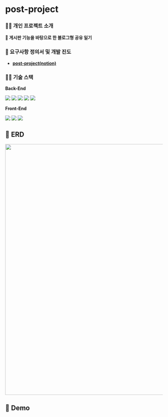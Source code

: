 # post-project

### 👨‍💻 개인 프로젝트 소개
**🎇 게시판 기능을 바탕으로 한 블로그형 공유 일기**


### 📜 요구사항 정의서 및 개발 진도
* [**post-project(notion)**](https://www.notion.so/4d28f5332b1f4a458f88086937abfb9f)


### 👨‍🔧 기술 스택

**Back-End**

<img src="https://img.shields.io/badge/Spring Boot-000000?style=flat-square&logo=Spring Boot&logoColor=#6DB33F"/></a>
<img src="https://img.shields.io/badge/Gradle-000000?style=flat-square&logo=Gradle&logoColor=#02303A"/></a>
<img src="https://img.shields.io/badge/Spring Security-000000?style=flat-square&logo=Spring Security&logoColor=#6DB33F"/></a>
<img src="https://img.shields.io/badge/Spring JPA-000000?style=flat-square&logo=Spring Jpa&logoColor=#6DB33F"/></a>
<img src="https://img.shields.io/badge/MariaDB-000066?style=flat-square&logo=MariaDB&logoColor=#003545"/></a>

**Front-End**

<img src="https://img.shields.io/badge/HTML5-000000?style=flat-square&logo=HTML5&logoColor=#E34F26"/></a>
<img src="https://img.shields.io/badge/CSS3-000000?style=flat-square&logo=CSS3&logoColor=#1572B6"/></a>
<img src="https://img.shields.io/badge/jQuery-000000?style=flat-square&logo=jQuery&logoColor=#0769AD"/></a>

## 📑 ERD 
<img src="https://ifh.cc/g/YXn211.jpg" width="800"/>


## 📱 Demo
